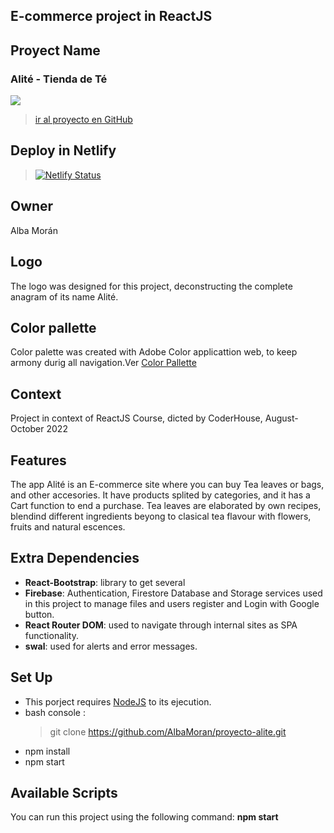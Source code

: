 ## E-commerce project in ReactJS

## Proyect Name

### Alité - Tienda de Té 
![](https://firebasestorage.googleapis.com/v0/b/alite-tea-store.appspot.com/o/Logos%2FAliteLogo.png?alt=media&token=5b1c32d1-9b7f-47a1-9279-99419fe94279)
>[ir al proyecto en GitHub](https://github.com/AlbaMoran/proyecto-alite)

## Deploy in Netlify
>[![Netlify Status](https://api.netlify.com/api/v1/badges/6ea54d36-a427-48ea-82b0-a9277a3f4f0f/deploy-status)](https://app.netlify.com/sites/alite/deploys)

## Owner
Alba Morán

## Logo
The logo was designed for this project, deconstructing the complete anagram of its name Alité.

## Color pallette
Color palette was created with Adobe Color applicattion web, to keep armony durig all navigation.Ver
[Color Pallette](https://firebasestorage.googleapis.com/v0/b/alite-tea-store.appspot.com/o/Others%2FAdobeColor-color%20theme_Captura%20de%20pantalla%202022-10-13%20094410.jpeg?alt=media&token=00c7824c-6cbc-4b55-b135-b503d94e2059)

## Context
Project in context of ReactJS Course, dicted by CoderHouse, August-October 2022


## Features
The app Alité is an E-commerce site where you can buy Tea leaves or bags, and other accesories. 
It have products splited by categories, and it has a Cart function to end a purchase.
Tea leaves are elaborated by own recipes, blendind different ingredients beyong to clasical tea flavour with flowers, fruits and natural escences.


## Extra Dependencies

- **React-Bootstrap**: library to get several
- **Firebase**:  Authentication, Firestore Database and Storage services used in this project to manage files and users register and Login with Google button. 
- **React Router DOM**: used to navigate through internal sites as SPA functionality.
- **swal**: used for alerts and error messages.

## Set Up
* This porject requires [NodeJS](https://nodejs.org/) to its ejecution.
* bash console : 
    > git clone https://github.com/AlbaMoran/proyecto-alite.git
* npm install
* npm start

## Available Scripts

You can run this project using the following command: 
  **npm start**

